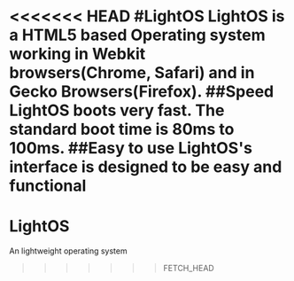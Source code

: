 <<<<<<< HEAD
#LightOS
LightOS is a HTML5 based Operating system working in Webkit browsers(Chrome, Safari) and in Gecko Browsers(Firefox).
##Speed
LightOS boots very fast. The standard boot time is 80ms to 100ms.
##Easy to use
LightOS's interface is designed to be easy and functional
=======
LightOS
=======

An lightweight operating system
>>>>>>> FETCH_HEAD
